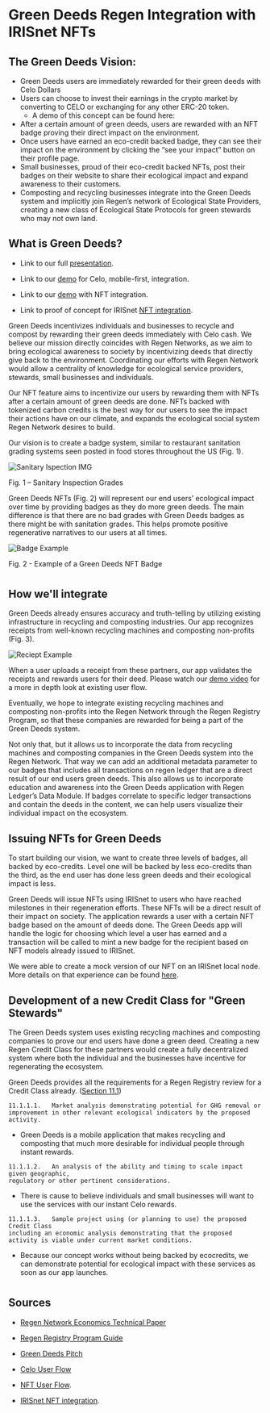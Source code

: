 # Green Deeds Regen Integration with IRISnet NFTs

## The Green Deeds Vision:

- Green Deeds users are immediately rewarded for their green deeds with Celo Dollars 
- Users can choose to invest their earnings in the crypto market by converting to CELO or exchanging for any other ERC-20 token.
  - A demo of this concept can be found here: 
- After a certain amount of green deeds, users are rewarded with an NFT badge proving their direct impact on the environment. 
- Once users have earned an eco-credit backed badge, they can see their impact on the environment by clicking the “see your impact” button on their profile page.   
- Small businesses, proud of their eco-credit backed NFTs, post their badges on their website to share their ecological impact and expand awareness to their customers.  
- Composting and recycling businesses integrate into the Green Deeds system and implicitly join Regen’s network of Ecological State Providers, creating a new class of Ecological State Protocols for green stewards who may not own land. 


## What is Green Deeds?

- Link to our full [presentation](https://www.youtube.com/watch?v=IKhEv0-V1wc).

- Link to our [demo](https://youtu.be/NjBQ16nf4D8) for Celo, mobile-first, integration.

- Link to our [demo]() with NFT integration.

- Link to proof of concept for IRISnet [NFT integration](./irisnet-nft.md).


Green Deeds incentivizes individuals and businesses to recycle and compost by rewarding their green deeds immediately with Celo cash. We believe our mission directly coincides with Regen Networks, as we aim to bring ecological awareness to society by incentivizing deeds that directly give back to the environment.  Coordinating our efforts with Regen Network would allow a centrality of knowledge for ecological service providers, stewards, small businesses and individuals. 

Our NFT feature aims to incentivize our users by rewarding them with NFTs after a certain amount of green deeds are done.  NFTs backed with tokenized carbon credits is the best way for our users to see the impact their actions have on our climate, and expands the ecological social system Regen Network desires to build.

Our vision is to create a badge system, similar to restaurant sanitation grading systems seen posted in food stores throughout the US (Fig. 1).  

![Sanitary Ispection IMG](./image/readme/sanitaryinspectiongrade.jpg)

Fig. 1 – Sanitary Inspection Grades


Green Deeds NFTs (Fig. 2) will represent our end users’ ecological impact over time by providing badges as they do more green deeds. The main difference is that there are no bad grades with Green Deeds badges as there might be with sanitation grades.  This helps promote positive regenerative narratives to our users at all times.

![Badge Example](./image/badge-level-three.JPG)

Fig. 2 - Example of a Green Deeds NFT Badge

#
## How we'll integrate

Green Deeds already ensures accuracy and truth-telling by utilizing existing infrastructure in recycling and composting industries.  Our app recognizes receipts from well-known recycling machines and composting non-profits (Fig. 3).

![Reciept Example](./image/readme/bottlereceipt.jpg)

When a user uploads a receipt from these partners, our app validates the receipts and rewards users for their deed.  Please watch our [demo video](https://youtu.be/NjBQ16nf4D8) for a more in depth look at existing user flow.

Eventually, we hope to integrate existing recycling machines and composting non-profits into the Regen Network through the Regen Registry Program, so that these companies are rewarded for being a part of the Green Deeds system.

Not only that, but it allows us to incorporate the data from recycling machines and composting companies in the Green Deeds system into the Regen Network.  That way we can add an additional metadata parameter to our badges that includes all transactions on regen ledger that are a direct result of our end users green deeds.  This also allows us to incorporate education and awareness into the Green Deeds application with Regen Ledger’s Data Module.  If badges correlate to specific ledger transactions and contain the deeds in the content, we can help users visualize their individual impact on the ecosystem.  


## Issuing NFTs for Green Deeds

To start building our vision, we want to create three levels of badges, all backed by eco-credits.  Level one will be backed by less eco-credits than the third, as the end user has done less green deeds and their ecological impact is less. 

Green Deeds will issue NFTs using IRISnet to users who have reached milestones in their regeneration efforts.  These NFTs will be a direct result of their impact on society.  The application rewards a user with a certain NFT badge based on the amount of deeds done.  The Green Deeds app will handle the logic for choosing which level a user has earned and a transaction will be called to mint a new badge for the recipient based on NFT models already issued to IRISnet.  

We were able to create a mock version of our NFT on an IRISnet local node.  More details on that experience can be found [here](./irisnet-nft.md).

## Development of a new Credit Class for "Green Stewards"

The Green Deeds system uses existing recycling machines and composting companies to prove our end users have done a green deed.  Creating a new Regen Credit Class for these partners would create a fully decentralized system where both the individual and the businesses have incentive for regenerating the ecosystem.  

Green Deeds provides all the requirements for a Regen Registry review for a Credit Class already. ([Section 11.1](https://www.google.com/url?q=https://regen-registry.s3.amazonaws.com/Regen%2BRegistry%2BProgram%2BGuide.pdf&sa=D&source=editors&ust=1620244405466000&usg=AOvVaw1eRa__WAib8m4fkcXAgPZQ))

````
11.1.1.1.   Market analysis demonstrating potential for GHG removal or improvement in other relevant ecological indicators by the proposed activity.
````
- Green Deeds is a mobile application that makes recycling and composting that much more desirable for individual people through instant rewards.

```` 
11.1.1.2.   An analysis of the ability and timing to scale impact given geographic,
regulatory or other pertinent considerations.
````
- There is cause to believe individuals and small businesses will want to use the services with our instant Celo rewards.

````
11.1.1.3.   Sample project using (or planning to use) the proposed Credit Class
including an economic analysis demonstrating that the proposed
activity is viable under current market conditions.
````

-  Because our concept works without being backed by ecocredits, we can demonstrate potential for ecological impact with these services as soon as our app launches.


#
## Sources

- [Regen Network Economics Technical Paper](https://regen-network.gitlab.io/whitepaper/Economics.pdf)

- [Regen Registry Program Guide](https://regen-registry.s3.amazonaws.com/Regen+Registry+Program+Guide.pdf)

- [Green Deeds Pitch](https://www.youtube.com/watch?v=IKhEv0-V1wc)

- [Celo User Flow](https://youtu.be/NjBQ16nf4D8)

- [NFT User Flow]().

- [IRISnet NFT integration](./irisnet-nft.md).